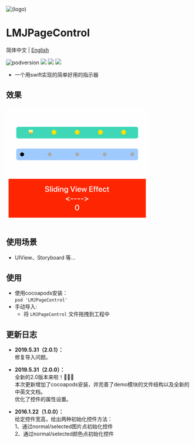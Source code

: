 ![(logo)](https://avatars2.githubusercontent.com/u/15794032?s=460&v=4)

# LMJPageControl

简体中文 | [English](./README.en.md)

![podversion](https://img.shields.io/cocoapods/v/LMJPageControl.svg?style=flat)
![](https://img.shields.io/cocoapods/p/LMJPageControl.svg?style=flat)
![](https://img.shields.io/badge/language-Swift-orange.svg)
![](https://img.shields.io/cocoapods/l/LMJPageControl.svg?style=flat)

- 一个用swift实现的简单好用的指示器
       
          
## 效果                              
![](https://github.com/JerryLMJ/LMJPageControl/raw/master/demo1.gif)        


## 使用场景
- UIView、Storyboard 等...


## 使用
* 使用cocoapods安装：               
`pod 'LMJPageControl'`
* 手动导入:             
    * 将 `LMJPageControl` 文件拖拽到工程中
    

## 更新日志
- **2019.5.31（2.0.1）：**            
修复导入问题。

- **2019.5.31（2.0.0）：**                                          
全新的2.0版本来啦！🎉🎉🎉               
本次更新增加了cocoapods安装，并完善了demo模块的文件结构以及全新的中英文文档。         
优化了控件的属性设置。        

- **2016.1.22（1.0.0）：**                               
给定控件宽高，给出两种初始化控件方法：         
1、通过normal/selected图片点初始化控件           
2、通过normal/selected颜色点初始化控件                                                    
